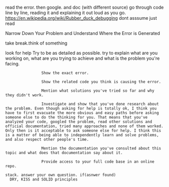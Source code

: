 read the error.
then google. and doc (with different source)
go through code line by line, reading it and explaining it out loud as you go. 
  https://en.wikipedia.org/wiki/Rubber_duck_debugging
  dont asssume just read

Narrow Down Your Problem and Understand Where the Error is Generated
  
  take break.think of something

look for help 
                    Try to be as detailed as possible. try to explain what are you working on, what are you trying to achieve and what is the problem you're facing.
                    
                    Show the exact error.
                    
                    Show the related code you think is causing the error.
                    
                    Mention what solutions you've tried so far and why they didn't work.
                    
                    Investigate and show that you've done research about the problem. Even though asking for help is totally ok, I think you have to first evacuate the more obvious and easy paths before asking someone else to do the thinking for you. That means that you've analyzed your code, googled the problem, read other solutions and official documentation, tried many approaches and none of them worked. Only then is it acceptable to ask someone else for help. I think this is a matter of being able to independently learn and solve problems, and also respect other people's time.
                    
                    Mention the documentation you've consulted about this topic and what does that documentation say about it.
                    
                    Provide access to your full code base in an online repo.

    stack. answer your own question. if(asnwer found)
      DRY, KISS and SOLID principles
